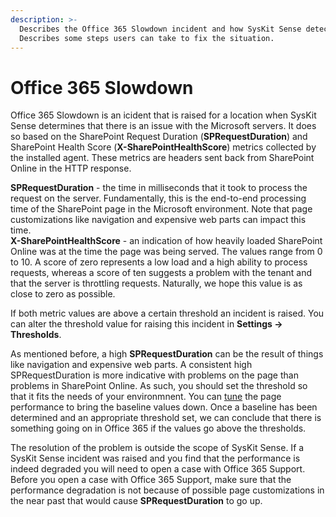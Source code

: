 ```yaml
---
description: >-
  Describes the Office 365 Slowdown incident and how SysKit Sense detects it.
  Describes some steps users can take to fix the situation.
---
```


# Office 365 Slowdown

Office 365 Slowdown is an icident that is raised for a location when SysKit Sense determines that there is an issue with the Microsoft servers. 
It does so based on the SharePoint Request Duration (**SPRequestDuration**) and SharePoint Health Score (**X-SharePointHealthScore**) metrics collected by the installed agent.
These metrics are headers sent back from SharePoint Online in the HTTP response.


**SPRequestDuration** - the time in milliseconds that it took to process the request on the server. Fundamentally, this is the end-to-end processing time of the SharePoint page in the Microsoft environment. Note that page customizations like navigation and expensive web parts can impact this time.  
**X-SharePointHealthScore** - an indication of how heavily loaded SharePoint Online was at the time the page was being served. The values range from 0 to 10. A score of zero represents a low load and a high ability to process requests, whereas a score of ten suggests a problem with the tenant and that the server is throttling requests. Naturally, we hope this value is as close to zero as possible.

If both metric values are above a certain threshold an incident is raised. You can alter the threshold value for raising this incident in **Settings -> Thresholds**.  

As mentioned before, a high **SPRequestDuration** can be the result of things like navigation and expensive web parts. A consistent high SPRequestDuration is more indicative with problems on the page than problems in SharePoint Online. As such, you should set the threshold so that it fits the needs of your environmnent. You can [tune](https://docs.microsoft.com/en-us/office365/enterprise/tune-sharepoint-online-performance) the page performance to bring the baseline values down.
Once a baseline has been determined and an appropriate threshold set, we can conclude that there is something going on in Office 365 if the values go above the thresholds.

The resolution of the problem is outside the scope of SysKit Sense. If a SysKit Sense incident was raised and you find that the performance is indeed degraded you will need to open a case with Office 365 Support. 
Before you open a case with Office 365 Support, make sure that the performance degradation is not because of possible page customizations in the near past that would cause **SPRequestDuration** to go up. 


